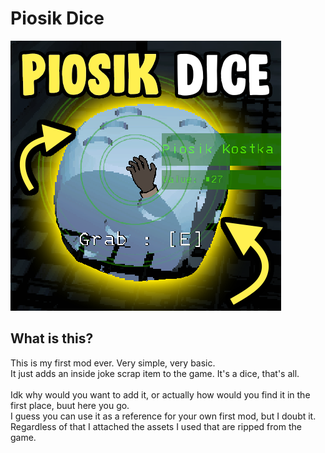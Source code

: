 # Piosik Dice
<img src="thumbnail.png">

## What is this?
This is my first mod ever. Very simple, very basic. <br>It just adds an inside joke scrap item to the game. It's a dice, that's all. <br><br> Idk why would you want to add it, or actually how would you find it in the first place, buut here you go.<br>I guess you can use it as a reference for your own first mod, but I doubt it. Regardless of that I attached the assets I used that are ripped from the game.
